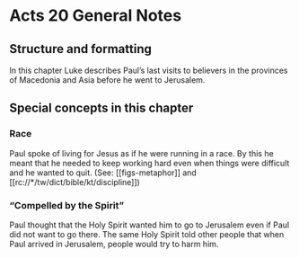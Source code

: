 # Acts 20 General Notes
## Structure and formatting

In this chapter Luke describes Paul’s last visits to believers in the provinces of Macedonia and Asia before he went to Jerusalem.

## Special concepts in this chapter

### Race

Paul spoke of living for Jesus as if he were running in a race. By this he meant that he needed to keep working hard even when things were difficult and he wanted to quit. (See: [[figs-metaphor]] and [[rc://*/tw/dict/bible/kt/discipline]])

### “Compelled by the Spirit”

Paul thought that the Holy Spirit wanted him to go to Jerusalem even if Paul did not want to go there. The same Holy Spirit told other people that when Paul arrived in Jerusalem, people would try to harm him.